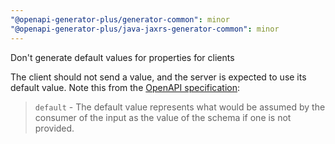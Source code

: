 ```yaml
---
"@openapi-generator-plus/generator-common": minor
"@openapi-generator-plus/java-jaxrs-generator-common": minor
---
```


Don't generate default values for properties for clients

The client should not send a value, and the server is expected to use its default value.
Note this from the [OpenAPI specification](https://swagger.io/specification/#schema-object):

> `default` - The default value represents what would be assumed by the consumer of the input as the value of the schema if one is not provided.
